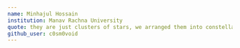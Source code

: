 ```yaml
---
name: Minhajul Hossain
institution: Manav Rachna University
quote: they are just clusters of stars, we arranged them into constellations.
github_user: c0sm0void
---
```

